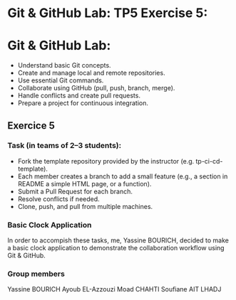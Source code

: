 # Git & GitHub Lab: TP5 Exercise 5:

# Git & GitHub Lab:
- Understand basic Git concepts. 
- Create and manage local and remote repositories. 
- Use essential Git commands. 
- Collaborate using GitHub (pull, push, branch, merge). 
- Handle conflicts and create pull requests. 
- Prepare a project for continuous integration.

## Exercice 5
### Task (in teams of 2–3 students): 
- Fork the template repository provided by the instructor (e.g. tp-ci-cd-template). 
- Each member creates a branch to add a small feature (e.g., a section in README a  simple HTML page, or a function). 
- Submit a Pull Request for each branch. 
- Resolve conflicts if needed. 
- Clone, push, and pull from multiple machines. 

### Basic Clock Application
In order to accompish these tasks, me, Yassine BOURICH, decided to make a basic clock application to demonstrate the collaboration workflow using Git & GitHub.

### Group members
Yassine BOURICH
Ayoub EL-Azzouzi
Moad CHAHTI
Soufiane AIT LHADJ
